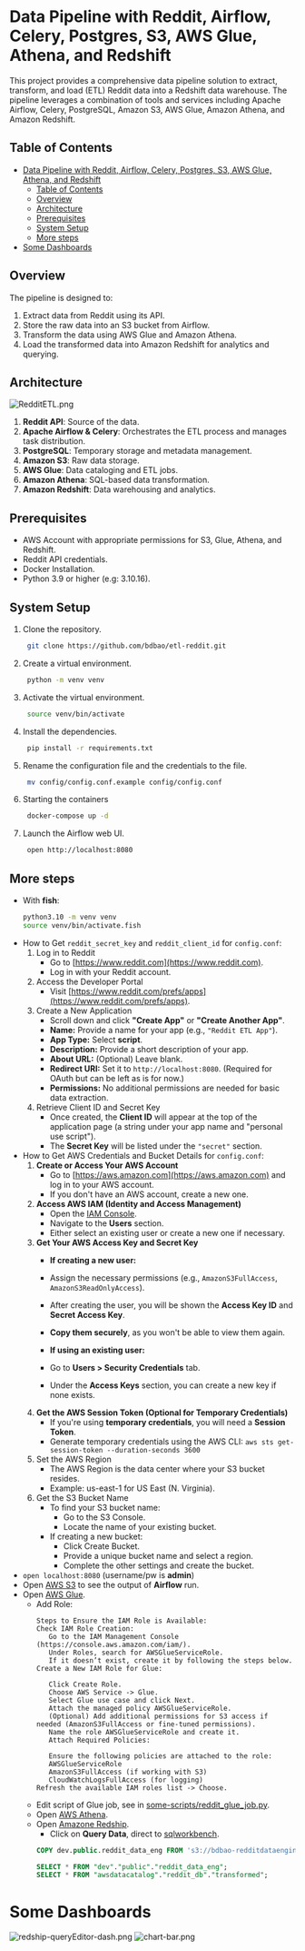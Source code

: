 # Data Pipeline with Reddit, Airflow, Celery, Postgres, S3, AWS Glue, Athena, and Redshift

This project provides a comprehensive data pipeline solution to extract, transform, and load (ETL) Reddit data into a Redshift data warehouse. The pipeline leverages a combination of tools and services including Apache Airflow, Celery, PostgreSQL, Amazon S3, AWS Glue, Amazon Athena, and Amazon Redshift.

## Table of Contents

- [Data Pipeline with Reddit, Airflow, Celery, Postgres, S3, AWS Glue, Athena, and Redshift](#data-pipeline-with-reddit-airflow-celery-postgres-s3-aws-glue-athena-and-redshift)
  - [Table of Contents](#table-of-contents)
  - [Overview](#overview)
  - [Architecture](#architecture)
  - [Prerequisites](#prerequisites)
  - [System Setup](#system-setup)
  - [More steps](#more-steps)
- [Some Dashboards](#some-dashboards)

## Overview

The pipeline is designed to:

1. Extract data from Reddit using its API.
2. Store the raw data into an S3 bucket from Airflow.
3. Transform the data using AWS Glue and Amazon Athena.
4. Load the transformed data into Amazon Redshift for analytics and querying.

## Architecture
![RedditETL.png](assets/RedditETL.png)
1. **Reddit API**: Source of the data.
2. **Apache Airflow & Celery**: Orchestrates the ETL process and manages task distribution.
3. **PostgreSQL**: Temporary storage and metadata management.
4. **Amazon S3**: Raw data storage.
5. **AWS Glue**: Data cataloging and ETL jobs.
6. **Amazon Athena**: SQL-based data transformation.
7. **Amazon Redshift**: Data warehousing and analytics.

## Prerequisites
- AWS Account with appropriate permissions for S3, Glue, Athena, and Redshift.
- Reddit API credentials.
- Docker Installation.
- Python 3.9 or higher (e.g: 3.10.16).

## System Setup
1. Clone the repository.
   ```bash
    git clone https://github.com/bdbao/etl-reddit.git
   ```
2. Create a virtual environment.
   ```bash
    python -m venv venv
   ```
3. Activate the virtual environment.
   ```bash
    source venv/bin/activate
   ```
4. Install the dependencies.
   ```bash
    pip install -r requirements.txt
   ```
5. Rename the configuration file and the credentials to the file.
   ```bash
    mv config/config.conf.example config/config.conf
   ```
6. Starting the containers
   ```bash
    docker-compose up -d
   ```
7. Launch the Airflow web UI.
   ```bash
    open http://localhost:8080
   ```

## More steps
- With **fish**:
  ```bash
  python3.10 -m venv venv
  source venv/bin/activate.fish
  ```
- How to Get `reddit_secret_key` and `reddit_client_id` for `config.conf`:
   1. Log in to Reddit
      - Go to [https://www.reddit.com](https://www.reddit.com).
      - Log in with your Reddit account.
   2. Access the Developer Portal
      - Visit [https://www.reddit.com/prefs/apps](https://www.reddit.com/prefs/apps).
   3. Create a New Application
      - Scroll down and click **"Create App"** or **"Create Another App"**.
      - **Name:** Provide a name for your app (e.g., `"Reddit ETL App"`).
      - **App Type:** Select **script**.
      - **Description:** Provide a short description of your app.
      - **About URL:** (Optional) Leave blank.
      - **Redirect URI:** Set it to `http://localhost:8080`. (Required for OAuth but can be left as is for now.)
      - **Permissions:** No additional permissions are needed for basic data extraction.
   4. Retrieve Client ID and Secret Key
      - Once created, the **Client ID** will appear at the top of the application page (a string under your app name and "personal use script").
      - The **Secret Key** will be listed under the `"secret"` section.
- How to Get AWS Credentials and Bucket Details for `config.conf`:
   1. **Create or Access Your AWS Account**
      - Go to [https://aws.amazon.com](https://aws.amazon.com) and log in to your AWS account.
      - If you don't have an AWS account, create a new one.
   2. **Access AWS IAM (Identity and Access Management)**
      - Open the [IAM Console](https://console.aws.amazon.com/iam/).
      - Navigate to the **Users** section.
      - Either select an existing user or create a new one if necessary.
   3. **Get Your AWS Access Key and Secret Key**
      - **If creating a new user:**
      - Assign the necessary permissions (e.g., `AmazonS3FullAccess`, `AmazonS3ReadOnlyAccess`).
      - After creating the user, you will be shown the **Access Key ID** and **Secret Access Key**. 
      - **Copy them securely**, as you won't be able to view them again.

      - **If using an existing user:**
      - Go to **Users > Security Credentials** tab.
      - Under the **Access Keys** section, you can create a new key if none exists.
   4. **Get the AWS Session Token (Optional for Temporary Credentials)**
      - If you're using **temporary credentials**, you will need a **Session Token**.
      - Generate temporary credentials using the AWS CLI: `aws sts get-session-token --duration-seconds 3600`
   5. Set the AWS Region
      - The AWS Region is the data center where your S3 bucket resides.
      - Example: us-east-1 for US East (N. Virginia).
   6. Get the S3 Bucket Name
      - To find your S3 bucket name:
         - Go to the S3 Console.
         - Locate the name of your existing bucket.
      - If creating a new bucket:
         - Click Create Bucket.
         - Provide a unique bucket name and select a region.
         - Complete the other settings and create the bucket.
- `open localhost:8080` (username/pw is **admin**)
- Open [AWS S3](https://us-east-1.console.aws.amazon.com/s3/home?region=us-east-1) to see the output of **Airflow** run.
- Open [AWS Glue](https://us-east-1.console.aws.amazon.com/gluestudio/home?region=us-east-1#/jobs).
   - Add Role:
      ```
      Steps to Ensure the IAM Role is Available:
      Check IAM Role Creation:
         Go to the IAM Management Console (https://console.aws.amazon.com/iam/).
         Under Roles, search for AWSGlueServiceRole.
         If it doesn’t exist, create it by following the steps below.
      Create a New IAM Role for Glue:

         Click Create Role.
         Choose AWS Service -> Glue.
         Select Glue use case and click Next.
         Attach the managed policy AWSGlueServiceRole.
         (Optional) Add additional permissions for S3 access if needed (AmazonS3FullAccess or fine-tuned permissions).
         Name the role AWSGlueServiceRole and create it.
         Attach Required Policies:

         Ensure the following policies are attached to the role:
         AWSGlueServiceRole
         AmazonS3FullAccess (if working with S3)
         CloudWatchLogsFullAccess (for logging)
      Refresh the available IAM roles list -> Choose.
      ```
    - Edit script of Glue job, see in [some-scripts/reddit_glue_job.py](./some-scripts/reddit_glue_job.py).
   - Open [AWS Athena](https://us-east-1.console.aws.amazon.com/athena/home?region=us-east-1#/query-editor).
   - Open [Amazone Redship](https://us-east-1.console.aws.amazon.com/redshiftv2/home?region=us-east-1#/serverless-dashboard).
      - Click on **Query Data**, direct to [sqlworkbench](https://us-east-1.console.aws.amazon.com/sqlworkbench/home?region=us-east-1#/client).
      ```sql
      COPY dev.public.reddit_data_eng FROM 's3://bdbao-redditdataengineering/transformed/run-1736567065233-part-r-00000' IAM_ROLE 'arn:aws:iam::816069126714:role/service-role/AmazonRedshift-CommandsAccessRole-20250111T112632' FORMAT AS CSV DELIMITER ',' QUOTE '"' IGNOREHEADER 1 REGION AS 'us-east-1'
      
      SELECT * FROM "dev"."public"."reddit_data_eng";
      SELECT * FROM "awsdatacatalog"."reddit_db"."transformed";
      ```
# Some Dashboards
![redship-queryEditor-dash.png](assets/redship-queryEditor-dash.png)
![chart-bar.png](assets/chart-bar.png)
